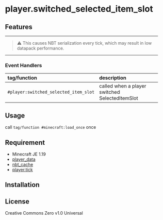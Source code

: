 player.switched_selected_item_slot
==

## Features

---
> ⚠ This causes NBT serialization every tick, which may result in low datapack performance.
---

### Event Handlers

|tag/function|description|
|:--|:--|
|`#player:switched_selected_item_slot`|called when a player switched SelectedItemSlot|

## Usage

call `tag/function #minecraft:load_once` once

## Requirement

- Minecraft JE 1.19
- [player_data](https://github.com/a-happin/player-datapacks/tree/master/01.player_data)
- [nbt_cache](https://github.com/a-happin/player-datapacks/tree/master/02.nbt_cache)
- [player.tick](https://github.com/a-happin/player-datapacks/tree/master/10.player.tick)

## Installation

## License
Creative Commons Zero v1.0 Universal
